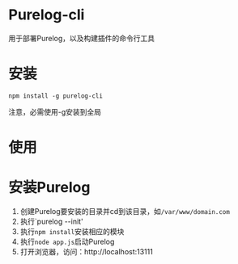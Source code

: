 # Purelog-cli

用于部署Purelog，以及构建插件的命令行工具

# 安装

`npm install -g purelog-cli`

注意，必需使用-g安装到全局

# 使用

# 安装Purelog

1. 创建Purelog要安装的目录并cd到该目录，如`/var/www/domain.com`
2. 执行`purelog --init'
3. 执行`npm install`安装相应的模块
4. 执行`node app.js`启动Purelog
5. 打开浏览器，访问：http://localhost:13111
